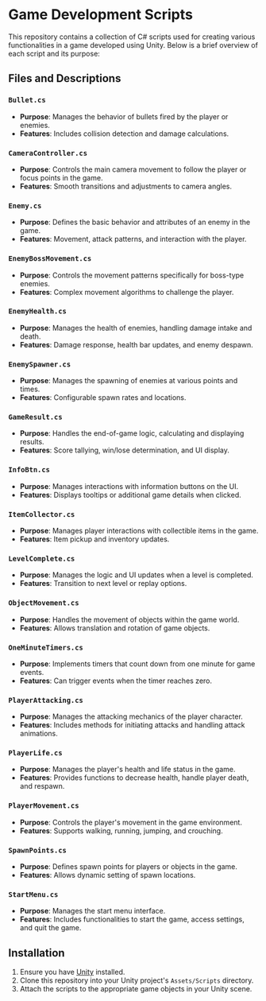 # Game Development Scripts

This repository contains a collection of C# scripts used for creating various functionalities in a game developed using Unity. Below is a brief overview of each script and its purpose:

## Files and Descriptions

### `Bullet.cs`
- **Purpose**: Manages the behavior of bullets fired by the player or enemies.
- **Features**: Includes collision detection and damage calculations.

### `CameraController.cs`
- **Purpose**: Controls the main camera movement to follow the player or focus points in the game.
- **Features**: Smooth transitions and adjustments to camera angles.

### `Enemy.cs`
- **Purpose**: Defines the basic behavior and attributes of an enemy in the game.
- **Features**: Movement, attack patterns, and interaction with the player.

### `EnemyBossMovement.cs`
- **Purpose**: Controls the movement patterns specifically for boss-type enemies.
- **Features**: Complex movement algorithms to challenge the player.

### `EnemyHealth.cs`
- **Purpose**: Manages the health of enemies, handling damage intake and death.
- **Features**: Damage response, health bar updates, and enemy despawn.

### `EnemySpawner.cs`
- **Purpose**: Manages the spawning of enemies at various points and times.
- **Features**: Configurable spawn rates and locations.

### `GameResult.cs`
- **Purpose**: Handles the end-of-game logic, calculating and displaying results.
- **Features**: Score tallying, win/lose determination, and UI display.

### `InfoBtn.cs`
- **Purpose**: Manages interactions with information buttons on the UI.
- **Features**: Displays tooltips or additional game details when clicked.

### `ItemCollector.cs`
- **Purpose**: Manages player interactions with collectible items in the game.
- **Features**: Item pickup and inventory updates.

### `LevelComplete.cs`
- **Purpose**: Manages the logic and UI updates when a level is completed.
- **Features**: Transition to next level or replay options.

### `ObjectMovement.cs`
- **Purpose**: Handles the movement of objects within the game world.
- **Features**: Allows translation and rotation of game objects.

### `OneMinuteTimers.cs`
- **Purpose**: Implements timers that count down from one minute for game events.
- **Features**: Can trigger events when the timer reaches zero.

### `PlayerAttacking.cs`
- **Purpose**: Manages the attacking mechanics of the player character.
- **Features**: Includes methods for initiating attacks and handling attack animations.

### `PlayerLife.cs`
- **Purpose**: Manages the player's health and life status in the game.
- **Features**: Provides functions to decrease health, handle player death, and respawn.

### `PlayerMovement.cs`
- **Purpose**: Controls the player's movement in the game environment.
- **Features**: Supports walking, running, jumping, and crouching.

### `SpawnPoints.cs`
- **Purpose**: Defines spawn points for players or objects in the game.
- **Features**: Allows dynamic setting of spawn locations.

### `StartMenu.cs`
- **Purpose**: Manages the start menu interface.
- **Features**: Includes functionalities to start the game, access settings, and quit the game.

## Installation

1. Ensure you have [Unity](https://unity.com/) installed.
2. Clone this repository into your Unity project's `Assets/Scripts` directory.
3. Attach the scripts to the appropriate game objects in your Unity scene.

